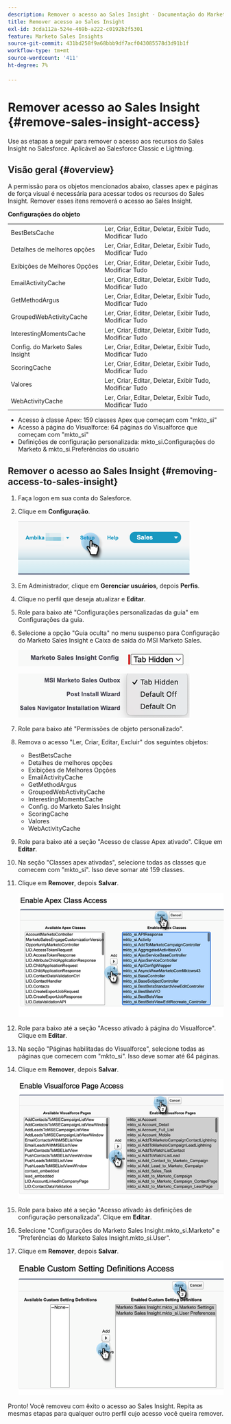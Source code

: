 ```yaml
---
description: Remover o acesso ao Sales Insight - Documentação do Marketo - Documentação do produto
title: Remover acesso ao Sales Insight
exl-id: 3cda112a-524e-469b-a222-c0192b2f5301
feature: Marketo Sales Insights
source-git-commit: 431bd258f9a68bbb9df7acf043085578d3d91b1f
workflow-type: tm+mt
source-wordcount: '411'
ht-degree: 7%

---
```


# Remover acesso ao Sales Insight {#remove-sales-insight-access}

Use as etapas a seguir para remover o acesso aos recursos do Sales Insight no Salesforce. Aplicável ao Salesforce Classic e Lightning.

## Visão geral {#overview}

A permissão para os objetos mencionados abaixo, classes apex e páginas de força visual é necessária para acessar todos os recursos do Sales Insight. Remover esses itens removerá o acesso ao Sales Insight.

**Configurações do objeto**

<table> 
 <tbody> 
 <tr> 
   <td>BestBetsCache</td> 
   <td>Ler, Criar, Editar, Deletar, Exibir Tudo, Modificar Tudo</td> 
  </tr> 
  <tr> 
   <td>Detalhes de melhores opções</td> 
   <td>Ler, Criar, Editar, Deletar, Exibir Tudo, Modificar Tudo</td> 
  </tr> 
  <tr> 
   <td>Exibições de Melhores Opções</td> 
   <td>Ler, Criar, Editar, Deletar, Exibir Tudo, Modificar Tudo</td> 
  </tr> 
  <tr> 
   <td>EmailActivityCache</td> 
   <td>Ler, Criar, Editar, Deletar, Exibir Tudo, Modificar Tudo</td> 
  </tr> 
  <tr> 
   <td>GetMethodArgus</td> 
   <td>Ler, Criar, Editar, Deletar, Exibir Tudo, Modificar Tudo</td> 
  </tr> 
  <tr> 
   <td>GroupedWebActivityCache</td> 
   <td>Ler, Criar, Editar, Deletar, Exibir Tudo, Modificar Tudo</td> 
  </tr> 
  <tr> 
   <td>InterestingMomentsCache</td> 
   <td>Ler, Criar, Editar, Deletar, Exibir Tudo, Modificar Tudo</td> 
  </tr> 
  <tr> 
   <td>Config. do Marketo Sales Insight</td> 
   <td>Ler, Criar, Editar, Deletar, Exibir Tudo, Modificar Tudo</td> 
  </tr> 
  <tr> 
   <td>ScoringCache</td> 
   <td>Ler, Criar, Editar, Deletar, Exibir Tudo, Modificar Tudo</td> 
  </tr> 
  <tr> 
   <td>Valores</td> 
   <td>Ler, Criar, Editar, Deletar, Exibir Tudo, Modificar Tudo</td> 
  </tr> 
  <tr> 
   <td>WebActivityCache</td> 
   <td>Ler, Criar, Editar, Deletar, Exibir Tudo, Modificar Tudo</td> 
  </tr> 
 </tbody> 
</table>

* Acesso à classe Apex: 159 classes Apex que começam com &quot;mkto_si&quot;
* Acesso à página do Visualforce: 64 páginas do Visualforce que começam com &quot;mkto_si&quot;
* Definições de configuração personalizada: mkto_si.Configurações do Marketo &amp; mkto_si.Preferências do usuário

## Remover o acesso ao Sales Insight {#removing-access-to-sales-insight}

1. Faça logon em sua conta do Salesforce.

1. Clique em **Configuração**.

   ![](assets/remove-sales-insight-access-1.png)

1. Em Administrador, clique em **Gerenciar usuários**, depois **Perfis**.

1. Clique no perfil que deseja atualizar e **Editar**.

1. Role para baixo até &quot;Configurações personalizadas da guia&quot; em Configurações da guia.

1. Selecione a opção &quot;Guia oculta&quot; no menu suspenso para Configuração do Marketo Sales Insight e Caixa de saída do MSI Marketo Sales.

   ![](assets/remove-sales-insight-access-2.png)

   ![](assets/remove-sales-insight-access-3.png)

1. Role para baixo até &quot;Permissões de objeto personalizado&quot;.

1. Remova o acesso &quot;Ler, Criar, Editar, Excluir&quot; dos seguintes objetos:

   * BestBetsCache
   * Detalhes de melhores opções
   * Exibições de Melhores Opções
   * EmailActivityCache
   * GetMethodArgus
   * GroupedWebActivityCache
   * InterestingMomentsCache
   * Config. do Marketo Sales Insight
   * ScoringCache
   * Valores
   * WebActivityCache

1. Role para baixo até a seção &quot;Acesso de classe Apex ativado&quot;. Clique em **Editar**.

1. Na seção &quot;Classes apex ativadas&quot;, selecione todas as classes que comecem com &quot;mkto_si&quot;. Isso deve somar até 159 classes.

1. Clique em **Remover**, depois **Salvar**.

   ![](assets/remove-sales-insight-access-4.png)

1. Role para baixo até a seção &quot;Acesso ativado à página do Visualforce&quot;. Clique em **Editar**.

1. Na seção &quot;Páginas habilitadas do Visualforce&quot;, selecione todas as páginas que comecem com &quot;mkto_si&quot;. Isso deve somar até 64 páginas.

1. Clique em **Remover**, depois **Salvar**.

   ![](assets/remove-sales-insight-access-5.png)

1. Role para baixo até a seção &quot;Acesso ativado às definições de configuração personalizada&quot;. Clique em **Editar**.

1. Selecione &quot;Configurações do Marketo Sales Insight.mkto_si.Marketo&quot; e &quot;Preferências do Marketo Sales Insight.mkto_si.User&quot;.

1. Clique em **Remover**, depois **Salvar**.

   ![](assets/remove-sales-insight-access-6.png)

Pronto! Você removeu com êxito o acesso ao Sales Insight. Repita as mesmas etapas para qualquer outro perfil cujo acesso você queira remover.

